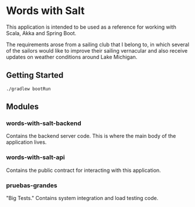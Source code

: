 # Words with Salt

This application is intended to be used as a reference for working with Scala, Akka and Spring Boot.

The requirements arose from a sailing club that I belong to, in which several of the sailors would like to improve 
their sailing vernacular and also receive updates on weather conditions around Lake Michigan.

## Getting Started

```./gradlew bootRun```

## Modules

### words-with-salt-backend

Contains the backend server code. This is where the main body of the application lives.

### words-with-salt-api

Contains the public contract for interacting with this application.

### pruebas-grandes

"Big Tests." Contains system integration and load testing code.